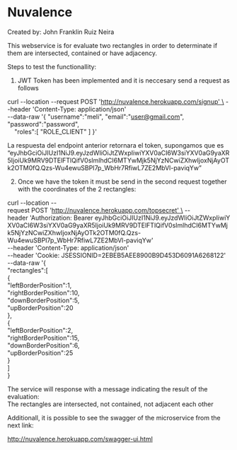 # Nuvalence
Created by: John Franklin Ruiz Neira

This webservice is for evaluate two rectangles in order to determinate if them are intersected, contained or have adjacency. 

Steps to test the functionallity: 

1) JWT Token has been implemented and it is neccesary send a request as follows

curl --location --request POST 'http://nuvalence.herokuapp.com/signup' \ 
--header 'Content-Type: application/json' \
--data-raw '{
    "username":"meli",
    "email":"user@gmail.com",
    "password":"password",</br>
    "roles":[
      "ROLE_CLIENT"
    ]
}'

La respuesta del endpoint anterior retornara el token, supongamos que es
“eyJhbGciOiJIUzI1NiJ9.eyJzdWIiOiJtZWxpIiwiYXV0aCI6W3siYXV0aG9yaXR5IjoiUk9MRV9DTElFTlQifV0sImlhdCI6MTYwMjk5NjYzNCwiZXhwIjoxNjAyOTk2OTM0fQ.Qzs-Wu4ewuSBPI7p_WbHr7RfiwL7ZE2MbVl-paviqYw”

2) Once we have the token it must be send in the second request together with the coordinates of the 2 rectangles:

curl --location --request POST 'http://nuvalence.herokuapp.com/topsecret' \
--header 'Authorization: Bearer eyJhbGciOiJIUzI1NiJ9.eyJzdWIiOiJtZWxpIiwiYXV0aCI6W3siYXV0aG9yaXR5IjoiUk9MRV9DTElFTlQifV0sImlhdCI6MTYwMjk5NjYzNCwiZXhwIjoxNjAyOTk2OTM0fQ.Qzs-Wu4ewuSBPI7p_WbHr7RfiwL7ZE2MbVl-paviqYw' \
--header 'Content-Type: application/json' \
--header 'Cookie: JSESSIONID=2EBEB5AEE8900B9D453D6091A6268122' \
--data-raw '{</br>
    "rectangles":[</br>
        {</br>
            "leftBorderPosition":1,</br>
            "rightBorderPosition":10,</br>
            "downBorderPosition":5,</br>
            "upBorderPosition":20</br>
        },</br>
        {</br>
            "leftBorderPosition":2,</br>
            "rightBorderPosition":15,</br>
            "downBorderPosition":6,</br>
            "upBorderPosition":25</br>
        }</br>
    ]</br>
}</br>
  

The service will response with a message indicating the result of the evaluation:</br>
The rectangles are intersected, not contained, not adjacent each other</br>

Additionall, it is possible to see the swagger of the microservice from the next link:

http://nuvalence.herokuapp.com/swagger-ui.html
